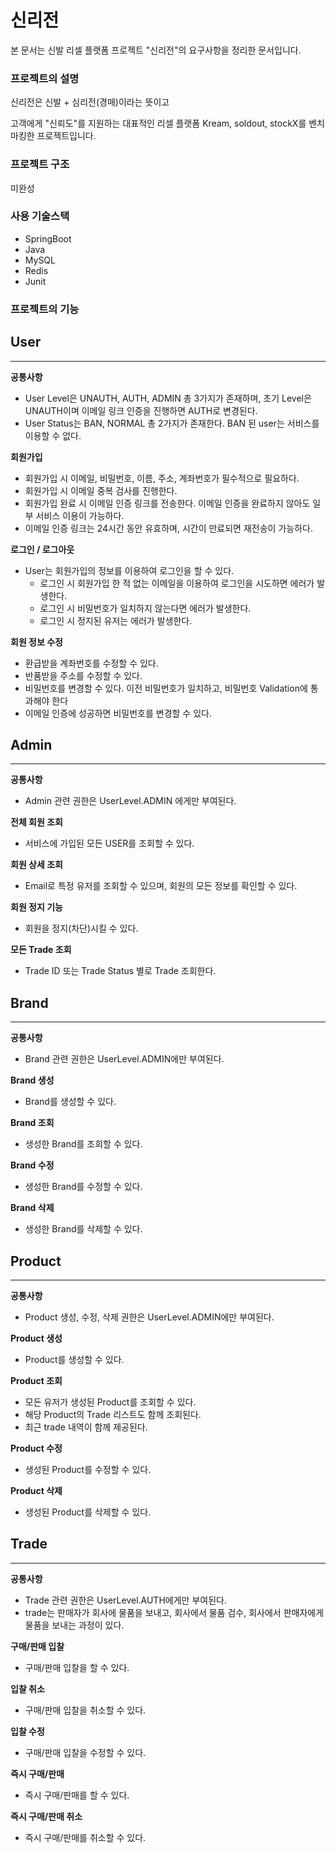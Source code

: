 # 신리전

본 문서는 신발 리셀 플랫폼 프로젝트 "신리전"의 요구사항을 정리한 문서입니다.

### 프로젝트의 설명
신리전은 신발 + 심리전(경매)이라는 뜻이고

고객에게 "신뢰도"를 지원하는 대표적인 리셀 플랫폼 Kream, soldout, stockX를 벤치마킹한 프로젝트입니다.

### 프로젝트 구조
미완성

[//]: # (![img.png]&#40;img/architecture.png&#41;)


### 사용 기술스택
- SpringBoot
- Java
- MySQL
- Redis
- Junit

### 프로젝트의 기능

## User

---
**공통사항**
- User Level은 UNAUTH, AUTH, ADMIN 총 3가지가 존재하며, 초기 Level은 UNAUTH이며 이메일 링크 인증을 진행하면 AUTH로 변경된다.
- User Status는 BAN, NORMAL 총 2가지가 존재한다. BAN 된 user는 서비스를 이용할 수 없다.


**회원가입**
- 회원가입 시 이메일, 비밀번호, 이름, 주소, 계좌번호가 필수적으로 필요하다.
- 회원가입 시 이메일 중복 검사를 진행한다.
- 회원가입 완료 시 이메일 인증 링크를 전송한다. 이메일 인증을 완료하지 않아도 일부 서비스 이용이 가능하다.
- 이메일 인증 링크는 24시간 동안 유효하며, 시간이 만료되면 재전송이 가능하다.


**로그인 / 로그아웃**
- User는 회원가입의 정보를 이용하여 로그인을 할 수 있다.
    - 로그인 시 회원가입 한 적 없는 이메일을 이용하여 로그인을 시도하면 에러가 발생한다.
    - 로그인 시 비밀번호가 일치하지 않는다면 에러가 발생한다.
    - 로그인 시 정지된 유저는 에러가 발생한다.

**회원 정보 수정**
- 환급받을 계좌번호를 수정할 수 있다.
- 반품받을 주소를 수정할 수 있다.
- 비밀번호를 변경할 수 있다. 이전 비밀번호가 일치하고, 비밀번호 Validation에 통과해야 한다
- 이메일 인증에 성공하면 비밀번호를 변경할 수 있다.

## Admin

---

**공통사항**
- Admin 관련 권한은 UserLevel.ADMIN 에게만 부여된다.

**전체 회원 조회**
- 서비스에 가입된 모든 USER를 조회할 수 있다.

**회원 상세 조회**
- Email로 특정 유저를 조회할 수 있으며, 회원의 모든 정보를 확인할 수 있다.

**회원 정지 기능**
- 회원을 정지(차단)시킬 수 있다.

**모든 Trade 조회**
- Trade ID 또는 Trade Status 별로 Trade 조회한다.

## Brand

---

**공통사항**
- Brand 관련 권한은 UserLevel.ADMIN에만 부여된다.

**Brand 생성**
- Brand를 생성할 수 있다.

**Brand 조회**
- 생성한 Brand를 조회할 수 있다.

**Brand 수정**
- 생성한 Brand를 수정할 수 있다.

**Brand 삭제**
- 생성한 Brand를 삭제할 수 있다.


## Product

---

**공통사항**
- Product 생성, 수정, 삭제 권한은 UserLevel.ADMIN에만 부여된다.

**Product 생성**
- Product를 생성할 수 있다.

**Product 조회**
- 모든 유저가 생성된 Product를 조회할 수 있다.
- 해당 Product의 Trade 리스트도 함께 조회된다.
- 최근 trade 내역이 함께 제공된다.

**Product 수정**
- 생성된 Product를 수정할 수 있다.

**Product 삭제**
- 생성된 Product를 삭제할 수 있다.

## Trade

---

**공통사항**
- Trade 관련 권한은 UserLevel.AUTH에게만 부여된다.
- trade는 판매자가 회사에 물품을 보내고, 회사에서 물품 검수, 회사에서 판매자에게 물품을 보내는 과정이 있다.  

**구매/판매 입찰**
- 구매/판매 입찰을 할 수 있다.

**입찰 취소**
- 구매/판매 입찰을 취소할 수 있다.

**입찰 수정**
- 구매/판매 입찰을 수정할 수 있다.

**즉시 구매/판매**
- 즉시 구매/판매를 할 수 있다.

**즉시 구매/판매 취소**
- 즉시 구매/판매를 취소할 수 있다.